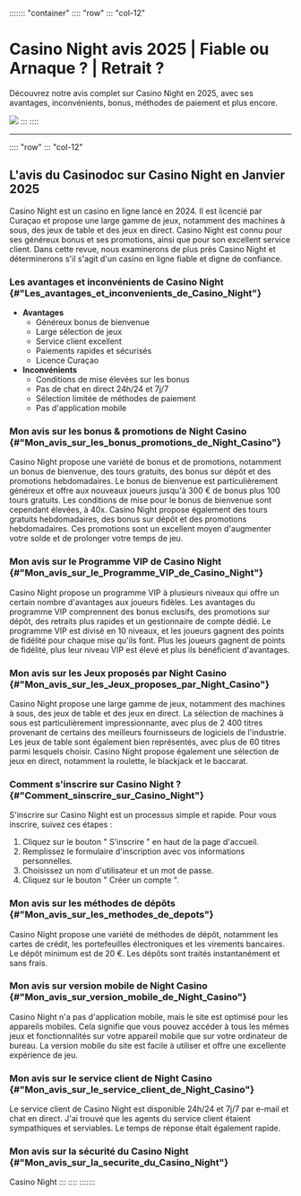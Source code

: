 ::::::: \"container\"
:::: \"row\"
::: \"col-12\"
# Casino Night avis 2025 \| Fiable ou Arnaque ? \| Retrait ?

Découvrez notre avis complet sur Casino Night en 2025, avec ses
avantages, inconvénients, bonus, méthodes de paiement et plus encore.

[![](https://i.imgur.com/JJwkDm3.png)](https://traff.sbs/frcas)
:::
::::

------------------------------------------------------------------------

:::: \"row\"
::: \"col-12\"
## L'avis du Casinodoc sur Casino Night en Janvier 2025

Casino Night est un casino en ligne lancé en 2024. Il est licencié par
Curaçao et propose une large gamme de jeux, notamment des machines à
sous, des jeux de table et des jeux en direct. Casino Night est connu
pour ses généreux bonus et ses promotions, ainsi que pour son excellent
service client. Dans cette revue, nous examinerons de plus près Casino
Night et déterminerons s\'il s\'agit d\'un casino en ligne fiable et
digne de confiance.

### Les avantages et inconvénients de Casino Night {#"Les_avantages_et_inconvenients_de_Casino_Night"}

-   **Avantages**
    -   Généreux bonus de bienvenue
    -   Large sélection de jeux
    -   Service client excellent
    -   Paiements rapides et sécurisés
    -   Licence Curaçao
-   **Inconvénients**
    -   Conditions de mise élevées sur les bonus
    -   Pas de chat en direct 24h/24 et 7j/7
    -   Sélection limitée de méthodes de paiement
    -   Pas d\'application mobile

### Mon avis sur les bonus & promotions de Night Casino {#"Mon_avis_sur_les_bonus_promotions_de_Night_Casino"}

Casino Night propose une variété de bonus et de promotions, notamment un
bonus de bienvenue, des tours gratuits, des bonus sur dépôt et des
promotions hebdomadaires. Le bonus de bienvenue est particulièrement
généreux et offre aux nouveaux joueurs jusqu\'à 300 € de bonus plus 100
tours gratuits. Les conditions de mise pour le bonus de bienvenue sont
cependant élevées, à 40x. Casino Night propose également des tours
gratuits hebdomadaires, des bonus sur dépôt et des promotions
hebdomadaires. Ces promotions sont un excellent moyen d\'augmenter votre
solde et de prolonger votre temps de jeu.

### Mon avis sur le Programme VIP de Casino Night {#"Mon_avis_sur_le_Programme_VIP_de_Casino_Night"}

Casino Night propose un programme VIP à plusieurs niveaux qui offre un
certain nombre d\'avantages aux joueurs fidèles. Les avantages du
programme VIP comprennent des bonus exclusifs, des promotions sur dépôt,
des retraits plus rapides et un gestionnaire de compte dédié. Le
programme VIP est divisé en 10 niveaux, et les joueurs gagnent des
points de fidélité pour chaque mise qu\'ils font. Plus les joueurs
gagnent de points de fidélité, plus leur niveau VIP est élevé et plus
ils bénéficient d\'avantages.

### Mon avis sur les Jeux proposés par Night Casino {#"Mon_avis_sur_les_Jeux_proposes_par_Night_Casino"}

Casino Night propose une large gamme de jeux, notamment des machines à
sous, des jeux de table et des jeux en direct. La sélection de machines
à sous est particulièrement impressionnante, avec plus de 2 400 titres
provenant de certains des meilleurs fournisseurs de logiciels de
l\'industrie. Les jeux de table sont également bien représentés, avec
plus de 60 titres parmi lesquels choisir. Casino Night propose également
une sélection de jeux en direct, notamment la roulette, le blackjack et
le baccarat.

### Comment s'inscrire sur Casino Night ? {#"Comment_sinscrire_sur_Casino_Night"}

S\'inscrire sur Casino Night est un processus simple et rapide. Pour
vous inscrire, suivez ces étapes :

1.  Cliquez sur le bouton " S\'inscrire " en haut de la page
    d\'accueil.
2.  Remplissez le formulaire d\'inscription avec vos informations
    personnelles.
3.  Choisissez un nom d\'utilisateur et un mot de passe.
4.  Cliquez sur le bouton " Créer un compte ".

### Mon avis sur les méthodes de dépôts {#"Mon_avis_sur_les_methodes_de_depots"}

Casino Night propose une variété de méthodes de dépôt, notamment les
cartes de crédit, les portefeuilles électroniques et les virements
bancaires. Le dépôt minimum est de 20 €. Les dépôts sont traités
instantanément et sans frais.

### Mon avis sur version mobile de Night Casino {#"Mon_avis_sur_version_mobile_de_Night_Casino"}

Casino Night n\'a pas d\'application mobile, mais le site est optimisé
pour les appareils mobiles. Cela signifie que vous pouvez accéder à tous
les mêmes jeux et fonctionnalités sur votre appareil mobile que sur
votre ordinateur de bureau. La version mobile du site est facile à
utiliser et offre une excellente expérience de jeu.

### Mon avis sur le service client de Night Casino {#"Mon_avis_sur_le_service_client_de_Night_Casino"}

Le service client de Casino Night est disponible 24h/24 et 7j/7 par
e-mail et chat en direct. J\'ai trouvé que les agents du service client
étaient sympathiques et serviables. Le temps de réponse était également
rapide.

### Mon avis sur la sécurité du Casino Night {#"Mon_avis_sur_la_securite_du_Casino_Night"}

Casino Night
:::
::::
:::::::

